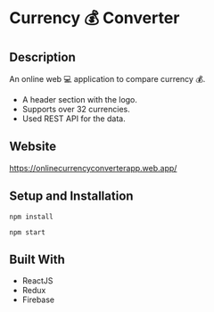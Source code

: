 # Currency 💰 Converter

## Description

An online web 💻 application to compare currency 💰.

- A header section with the logo.
- Supports over 32 currencies.
- Used REST API for the data.

## Website

https://onlinecurrencyconverterapp.web.app/

## Setup and Installation

```
npm install
```   

```
npm start
```   

## Built With

- ReactJS
- Redux
- Firebase
